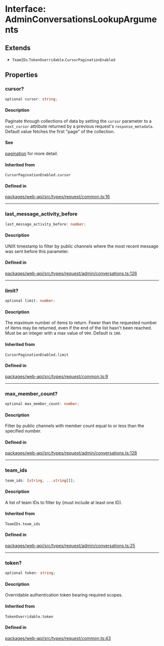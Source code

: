 # Interface: AdminConversationsLookupArguments

## Extends

- `TeamIDs`.`TokenOverridable`.`CursorPaginationEnabled`

## Properties

### cursor?

```ts
optional cursor: string;
```

#### Description

Paginate through collections of data by setting the `cursor` parameter to a `next_cursor` attribute
returned by a previous request's `response_metadata`.
Default value fetches the first "page" of the collection.

#### See

[pagination](https://api.slack.com/docs/pagination) for more detail.

#### Inherited from

`CursorPaginationEnabled.cursor`

#### Defined in

[packages/web-api/src/types/request/common.ts:16](https://github.com/slackapi/node-slack-sdk/blob/main/packages/web-api/src/types/request/common.ts#L16)

***

### last\_message\_activity\_before

```ts
last_message_activity_before: number;
```

#### Description

UNIX timestamp to filter by public channels where the most recent message
was sent before this parameter.

#### Defined in

[packages/web-api/src/types/request/admin/conversations.ts:126](https://github.com/slackapi/node-slack-sdk/blob/main/packages/web-api/src/types/request/admin/conversations.ts#L126)

***

### limit?

```ts
optional limit: number;
```

#### Description

The maximum number of items to return. Fewer than the requested number of items may be returned,
even if the end of the list hasn't been reached. Must be an integer with a max value of `999`. Default is `100`.

#### Inherited from

`CursorPaginationEnabled.limit`

#### Defined in

[packages/web-api/src/types/request/common.ts:9](https://github.com/slackapi/node-slack-sdk/blob/main/packages/web-api/src/types/request/common.ts#L9)

***

### max\_member\_count?

```ts
optional max_member_count: number;
```

#### Description

Filter by public channels with member count equal to or less than the specified number.

#### Defined in

[packages/web-api/src/types/request/admin/conversations.ts:128](https://github.com/slackapi/node-slack-sdk/blob/main/packages/web-api/src/types/request/admin/conversations.ts#L128)

***

### team\_ids

```ts
team_ids: [string, ...string[]];
```

#### Description

A list of team IDs to filter by (must include at least one ID).

#### Inherited from

`TeamIDs.team_ids`

#### Defined in

[packages/web-api/src/types/request/admin/conversations.ts:25](https://github.com/slackapi/node-slack-sdk/blob/main/packages/web-api/src/types/request/admin/conversations.ts#L25)

***

### token?

```ts
optional token: string;
```

#### Description

Overridable authentication token bearing required scopes.

#### Inherited from

`TokenOverridable.token`

#### Defined in

[packages/web-api/src/types/request/common.ts:43](https://github.com/slackapi/node-slack-sdk/blob/main/packages/web-api/src/types/request/common.ts#L43)

